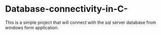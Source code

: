 # Database-connectivity-in-C-
This is a simple project that will connect with the sql server database from windows form application.

